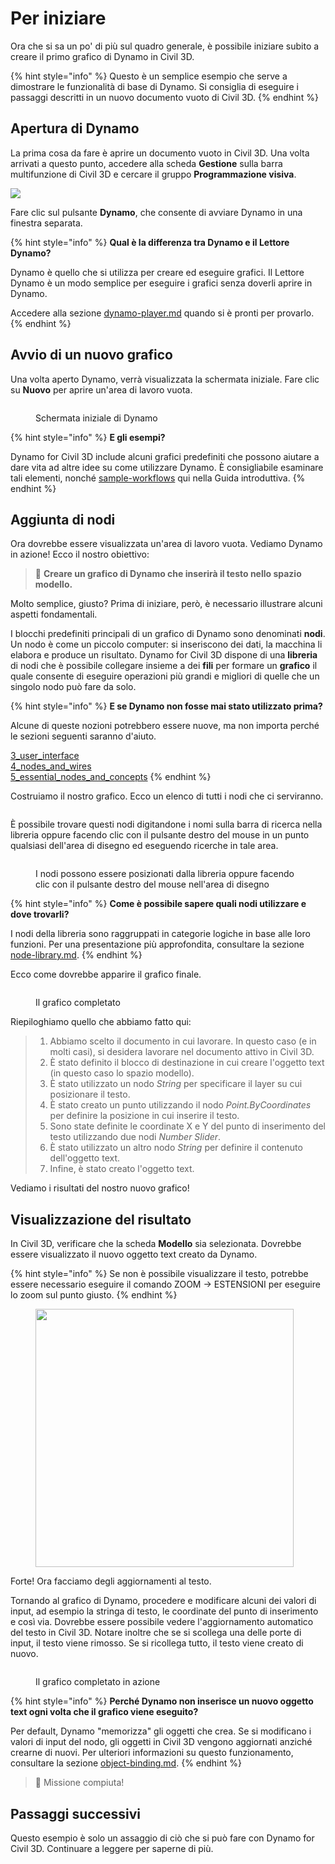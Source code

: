 # Per iniziare

Ora che si sa un po' di più sul quadro generale, è possibile iniziare subito a creare il primo grafico di Dynamo in Civil 3D.

{% hint style="info" %}
 Questo è un semplice esempio che serve a dimostrare le funzionalità di base di Dynamo. Si consiglia di eseguire i passaggi descritti in un nuovo documento vuoto di Civil 3D. 
{% endhint %}

## Apertura di Dynamo

La prima cosa da fare è aprire un documento vuoto in Civil 3D. Una volta arrivati a questo punto, accedere alla scheda **Gestione** sulla barra multifunzione di Civil 3D e cercare il gruppo **Programmazione visiva**.

![](<../.gitbook/assets/image (7).png>)

Fare clic sul pulsante **Dynamo**, che consente di avviare Dynamo in una finestra separata.

{% hint style="info" %}
 **Qual è la differenza tra Dynamo e il Lettore Dynamo?**

Dynamo è quello che si utilizza per creare ed eseguire grafici. Il Lettore Dynamo è un modo semplice per eseguire i grafici senza doverli aprire in Dynamo.

Accedere alla sezione [dynamo-player.md](dynamo-player.md "mention") quando si è pronti per provarlo. 
{% endhint %}

## Avvio di un nuovo grafico

Una volta aperto Dynamo, verrà visualizzata la schermata iniziale. Fare clic su **Nuovo** per aprire un'area di lavoro vuota.

<figure><img src="../.gitbook/assets/c3d-start.png" alt=""><figcaption><p>Schermata iniziale di Dynamo</p></figcaption></figure>

{% hint style="info" %}
 **E gli esempi?**

Dynamo for Civil 3D include alcuni grafici predefiniti che possono aiutare a dare vita ad altre idee su come utilizzare Dynamo. È consigliabile esaminare tali elementi, nonché [sample-workflows](sample-workflows/ "mention") qui nella Guida introduttiva. 
{% endhint %}

## Aggiunta di nodi

Ora dovrebbe essere visualizzata un'area di lavoro vuota. Vediamo Dynamo in azione! Ecco il nostro obiettivo:

>  :dart: **Creare un grafico di Dynamo che inserirà il testo nello spazio modello.**

Molto semplice, giusto? Prima di iniziare, però, è necessario illustrare alcuni aspetti fondamentali.

I blocchi predefiniti principali di un grafico di Dynamo sono denominati **nodi**. Un nodo è come un piccolo computer: si inseriscono dei dati, la macchina li elabora e produce un risultato. Dynamo for Civil 3D dispone di una **libreria** di nodi che è possibile collegare insieme a dei **fili** per formare un **grafico** il quale consente di eseguire operazioni più grandi e migliori di quelle che un singolo nodo può fare da solo.

{% hint style="info" %}
 **E se Dynamo non fosse mai stato utilizzato prima?**

Alcune di queste nozioni potrebbero essere nuove, ma non importa perché le sezioni seguenti saranno d'aiuto.

[3_user_interface](../3\_user\_interface/ "mention")\
 [4_nodes_and_wires](../4\_nodes\_and\_wires/ "mention")\
 [5_essential_nodes_and_concepts](../5\_essential\_nodes\_and\_concepts/ "mention") 
{% endhint %}

Costruiamo il nostro grafico. Ecco un elenco di tutti i nodi che ci serviranno.

<figure><img src="../.gitbook/assets/c3d-create-text-node-list.png" alt=""><figcaption></figcaption></figure>

È possibile trovare questi nodi digitandone i nomi sulla barra di ricerca nella libreria oppure facendo clic con il pulsante destro del mouse in un punto qualsiasi dell'area di disegno ed eseguendo ricerche in tale area.

<figure><img src="../.gitbook/assets/c3d-create-text-node-placement.gif" alt=""><figcaption><p>I nodi possono essere posizionati dalla libreria oppure facendo clic con il pulsante destro del mouse nell'area di disegno</p></figcaption></figure>

{% hint style="info" %}
 **Come è possibile sapere quali nodi utilizzare e dove trovarli?**

I nodi della libreria sono raggruppati in categorie logiche in base alle loro funzioni. Per una presentazione più approfondita, consultare la sezione [node-library.md](node-library.md "mention"). 
{% endhint %}

Ecco come dovrebbe apparire il grafico finale.

<figure><img src="../.gitbook/assets/c3d-text-create-final (2).png" alt=""><figcaption><p>Il grafico completato</p></figcaption></figure>

Riepiloghiamo quello che abbiamo fatto qui:

> 1. Abbiamo scelto il documento in cui lavorare. In questo caso (e in molti casi), si desidera lavorare nel documento attivo in Civil 3D.
> 2. È stato definito il blocco di destinazione in cui creare l'oggetto text (in questo caso lo spazio modello).
> 3. È stato utilizzato un nodo _String_ per specificare il layer su cui posizionare il testo.
> 4. È stato creato un punto utilizzando il nodo _Point.ByCoordinates_ per definire la posizione in cui inserire il testo.
> 5. Sono state definite le coordinate X e Y del punto di inserimento del testo utilizzando due nodi _Number Slider_.
> 6. È stato utilizzato un altro nodo _String_ per definire il contenuto dell'oggetto text.
> 7. Infine, è stato creato l'oggetto text.

Vediamo i risultati del nostro nuovo grafico!

## Visualizzazione del risultato

In Civil 3D, verificare che la scheda **Modello** sia selezionata. Dovrebbe essere visualizzato il nuovo oggetto text creato da Dynamo.

{% hint style="info" %}
 Se non è possibile visualizzare il testo, potrebbe essere necessario eseguire il comando ZOOM -> ESTENSIONI per eseguire lo zoom sul punto giusto. 
{% endhint %}

<figure><img src="../.gitbook/assets/c3d-create-text-result.png" alt="" width="413"><figcaption></figcaption></figure>

Forte! Ora facciamo degli aggiornamenti al testo.

Tornando al grafico di Dynamo, procedere e modificare alcuni dei valori di input, ad esempio la stringa di testo, le coordinate del punto di inserimento e così via. Dovrebbe essere possibile vedere l'aggiornamento automatico del testo in Civil 3D. Notare inoltre che se si scollega una delle porte di input, il testo viene rimosso. Se si ricollega tutto, il testo viene creato di nuovo. 

<div data-full-width="false">

<figure><img src="../.gitbook/assets/c3d-create-text.gif" alt=""><figcaption><p>Il grafico completato in azione</p></figcaption></figure>

</div>

{% hint style="info" %}
 **Perché Dynamo non inserisce un nuovo oggetto text ogni volta che il grafico viene eseguito?**

Per default, Dynamo "memorizza" gli oggetti che crea. Se si modificano i valori di input del nodo, gli oggetti in Civil 3D vengono aggiornati anziché crearne di nuovi. Per ulteriori informazioni su questo funzionamento, consultare la sezione [object-binding.md](advanced-topics/object-binding.md "mention"). 
{% endhint %}

> :tada: Missione compiuta!

## Passaggi successivi

Questo esempio è solo un assaggio di ciò che si può fare con Dynamo for Civil 3D. Continuare a leggere per saperne di più.

